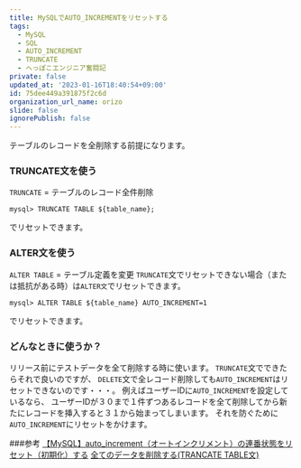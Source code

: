 ```yaml
---
title: MySQLでAUTO_INCREMENTをリセットする
tags:
  - MySQL
  - SQL
  - AUTO_INCREMENT
  - TRUNCATE
  - へっぽこエンジニア奮闘記
private: false
updated_at: '2023-01-16T18:40:54+09:00'
id: 75dee449a391875f2c6d
organization_url_name: orizo
slide: false
ignorePublish: false
---
```

テーブルのレコードを全削除する前提になります。
### TRUNCATE文を使う
`TRUNCATE` = テーブルのレコード全件削除

```
mysql> TRUNCATE TABLE ${table_name};
```
でリセットできます。

### ALTER文を使う
`ALTER TABLE` = テーブル定義を変更
`TRUNCATE`文でリセットできない場合（または抵抗がある時）は`ALTER文`でリセットできます。

```
mysql> ALTER TABLE ${table_name} AUTO_INCREMENT=1
```
でリセットできます。

### どんなときに使うか？
リリース前にテストデータを全て削除する時に使います。
`TRUNCATE`文でできたらそれで良いのですが、
`DELETE`文で全レコード削除しても`AUTO_INCREMENT`はリセットできないのです・・・。
例えばユーザーIDに`AUTO_INCREMENT`を設定しているなら、
ユーザーIDが３０まで１件ずつあるレコードを全て削除してから新たにレコードを挿入すると３１から始まってしまいます。
それを防ぐために`AUTO_INCREMENT`にリセットをかけます。

###参考
[【MySQL】auto_increment（オートインクリメント）の連番状態をリセット（初期化）する](https://qiita.com/sola-msr/items/d6c70995ddd95361dda7)
[全てのデータを削除する(TRANCATE TABLE文)
](https://www.dbonline.jp/mysql/insert/index12.html)
